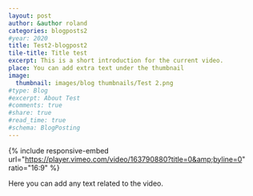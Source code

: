 ```yaml
---
layout: post
author: &author roland
categories: blogposts2
#year: 2020
title: Test2-blogpost2
tile-title: Title test
excerpt: This is a short introduction for the current video.
place: You can add extra text under the thumbnail
image:
  thumbnail: images/blog thumbnails/Test 2.png
#type: Blog
#excerpt: About Test
#comments: true
#share: true
#read_time: true
#schema: BlogPosting
---
```



{% include responsive-embed url="https://player.vimeo.com/video/163790880?title=0&amp;byline=0" ratio="16:9" %}

Here you can add any text related to the video.